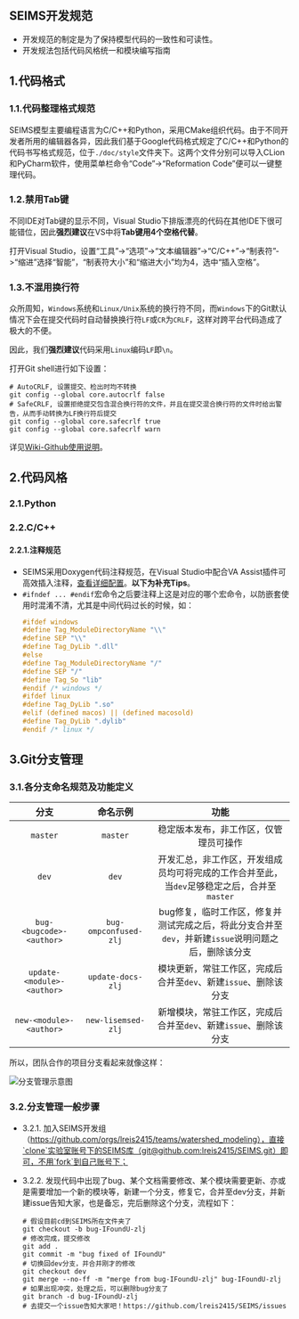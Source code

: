 SEIMS开发规范
---------------------

+ 开发规范的制定是为了保持模型代码的一致性和可读性。
+ 开发规法包括代码风格统一和模块编写指南

## 1.代码格式

### 1.1.代码整理格式规范

SEIMS模型主要编程语言为C/C++和Python，采用CMake组织代码。由于不同开发者所用的编辑器各异，因此我们基于Google代码格式规定了C/C++和Python的代码书写格式规范，位于`./doc/style`文件夹下。这两个文件分别可以导入CLion和PyCharm软件，使用菜单栏命令“Code”->“Reformation Code”便可以一键整理代码。

### 1.2.禁用Tab键
不同IDE对Tab键的显示不同，Visual Studio下排版漂亮的代码在其他IDE下很可能错位，因此**强烈建议**在VS中将**Tab键用4个空格代替**。

打开Visual Studio，设置“工具”->“选项”->“文本编辑器”->“C/C++”->“制表符”->“缩进”选择“智能”，“制表符大小”和“缩进大小”均为4，选中“插入空格”。

### 1.3.不混用换行符
众所周知，`Windows`系统和`Linux/Unix`系统的换行符不同，而`Windows`下的Git默认情况下会在提交代码时自动替换换行符`LF`或`CR`为`CRLF`，这样对跨平台代码造成了极大的不便。

因此，我们**强烈建议**代码采用`Linux`编码`LF`即`\n`。

打开Git shell进行如下设置：

```
# AutoCRLF, 设置提交、检出时均不转换
git config --global core.autocrlf false
# SafeCRLF, 设置拒绝提交包含混合换行符的文件，并且在提交混合换行符的文件时给出警告，从而手动转换为LF换行符后提交
git config --global core.safecrlf true
git config --global core.safecrlf warn
```

详见[Wiki-Github使用说明](https://github.com/lreis2415/SEIMS2017/wiki/Git-guidance)。

## 2.代码风格

### 2.1.Python

### 2.2.C/C++

#### 2.2.1.注释规范
+ SEIMS采用Doxygen代码注释规范，在Visual Studio中配合VA Assist插件可高效插入注释，[查看详细配置](https://github.com/lreis2415/SEIMS/wiki/Develop-environment#%E5%BC%80%E5%8F%91%E8%BE%85%E5%8A%A9%E5%B7%A5%E5%85%B7-vassistx%E4%BB%8B%E7%BB%8D)。**以下为补充Tips**。
+ `#ifndef ... #endif`宏命令之后要注释上这是对应的哪个宏命令，以防嵌套使用时混淆不清，尤其是中间代码过长的时候，如：
	```cpp
	#ifdef windows
	#define Tag_ModuleDirectoryName "\\"
	#define SEP "\\"
	#define Tag_DyLib ".dll"
	#else
	#define Tag_ModuleDirectoryName "/"
	#define SEP "/"
	#define Tag_So "lib"
	#endif /* windows */
	#ifdef linux
	#define Tag_DyLib ".so"
	#elif (defined macos) || (defined macosold)
	#define Tag_DyLib ".dylib"
	#endif /* linux */
	```

## 3.Git分支管理

### 3.1.各分支命名规范及功能定义

|分支|命名示例|功能|
|:---:|:---:|:---:|
|`master`|`master`|稳定版本发布，非工作区，仅管理员可操作|
|`dev`|`dev`|开发汇总，非工作区，开发组成员均可将完成的工作合并至此，当`dev`足够稳定之后，合并至`master`|
|`bug-<bugcode>-<author>`|`bug-ompconfused-zlj`|bug修复，临时工作区，修复并测试完成之后，将此分支合并至`dev`，并新建`issue`说明问题之后，删除该分支|
|`update-<module>-<author>`|`update-docs-zlj`|模块更新，常驻工作区，完成后合并至`dev`、新建`issue`、删除该分支|
|`new-<module>-<author>`|`new-lisemsed-zlj`|新增模块，常驻工作区，完成后合并至`dev`、新建`issue`、删除该分支|

所以，团队合作的项目分支看起来就像这样：

![分支管理示意图](http://i.imgur.com/Ya2n6vm.jpg)

### 3.2.分支管理一般步骤

+ 3.2.1. 加入SEIMS开发组（https://github.com/orgs/lreis2415/teams/watershed_modeling），直接`clone`实验室账号下的SEIMS库（git@github.com:lreis2415/SEIMS.git）即可，不用`fork`到自己账号下；
+ 3.2.2. 发现代码中出现了bug、某个文档需要修改、某个模块需要更新、亦或是需要增加一个新的模块等，新建一个分支，修复它，合并至dev分支，并新建issue告知大家，也是备忘，完后删除这个分支，流程如下：

  ```
  # 假设目前cd到SEIMS所在文件夹了
  git checkout -b bug-IFoundU-zlj
  # 修改完成，提交修改
  git add .
  git commit -m "bug fixed of IFoundU"
  # 切换回dev分支，并合并刚才的修改
  git checkout dev
  git merge --no-ff -m "merge from bug-IFoundU-zlj" bug-IFoundU-zlj
  # 如果出现冲突，处理之后，可以删除bug分支了
  git branch -d bug-IFoundU-zlj
  # 去提交一个issue告知大家吧！https://github.com/lreis2415/SEIMS/issues
  ```

